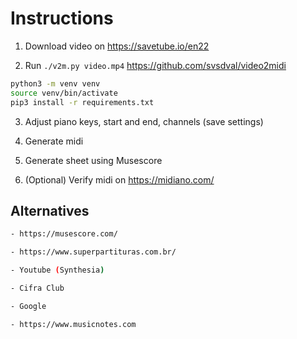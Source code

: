 # Instructions

1. Download video on <https://savetube.io/en22>

2. Run `./v2m.py video.mp4` <https://github.com/svsdval/video2midi>

```bash
python3 -m venv venv
source venv/bin/activate
pip3 install -r requirements.txt
```

3. Adjust piano keys, start and end, channels (save settings)

4. Generate midi

5. Generate sheet using Musescore

6. (Optional) Verify midi on <https://midiano.com/>

## Alternatives

```bash
- https://musescore.com/

- https://www.superpartituras.com.br/

- Youtube (Synthesia)

- Cifra Club

- Google

- https://www.musicnotes.com
```

